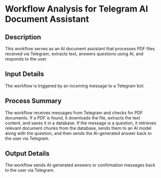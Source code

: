 # Workflow Analysis for Telegram AI Document Assistant

## Description
This workflow serves as an AI document assistant that processes PDF files received via Telegram, extracts text, answers questions using AI, and responds to the user.

## Input Details
The workflow is triggered by an incoming message to a Telegram bot.

## Process Summary
The workflow receives messages from Telegram and checks for PDF documents. If a PDF is found, it downloads the file, extracts the text content, and saves it in a database. If the message is a question, it retrieves relevant document chunks from the database, sends them to an AI model along with the question, and then sends the AI-generated answer back to the user via Telegram.

## Output Details
The workflow sends AI-generated answers or confirmation messages back to the user via Telegram.
